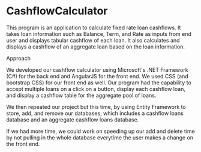 # CashflowCalculator

This program is an application to calculate fixed rate loan cashflows. It takes loan information such as Balance, Term, and Rate as inputs from end user and displays tabular cashflow of each loan. It also calculates and displays a cashflow of an aggregate loan based on the loan information. 

Approach

We developed our cashflow calculator using Microsoft's .NET Framework (C#) for the back end and AngularJS for the front end. We used CSS (and bootstrap CSS) for our front end as well. Our program had the capability to accept multiple loans on a click on a button, display each cashflow loan, and display a cashflow table for the aggregate pool of loans. 

We then repeated our project but this time, by using Entity Framework to store, add, and remove our databases, which includes a cashflow loans database and an aggregate cashflow loans database. 

If we had more time, we could work on speeding up our add and delete time by not pulling in the whole database everytime the user makes a change on the front end.
